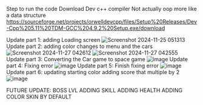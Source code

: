 Step to run the code Download Dev c++ compiler
Not actually oop more like a data structure
https://sourceforge.net/projects/orwelldevcpp/files/Setup%20Releases/Dev-Cpp%205.11%20TDM-GCC%204.9.2%20Setup.exe/download

Update part 1: adding Loading screen
![Screenshot 2024-11-25 051313](https://github.com/user-attachments/assets/2e9bcca2-2b58-4636-b511-6fac27537057)
Update part 2: adding color changes to menu and the cars
![Screenshot 2024-11-27 042612](https://github.com/user-attachments/assets/eef7263c-2dbd-497a-b0ef-8c4e3814b799)
![Screenshot 2024-11-27 042555](https://github.com/user-attachments/assets/3d802d8f-f9e8-4dcd-9658-e7b32e0f2af7)
Update part 3: Converting the Car game to space game
![image](https://github.com/user-attachments/assets/a1646dbe-7e84-48e7-8f24-6df20884ac0c)
Update part 4: Fixing error
![image](https://github.com/user-attachments/assets/d72bde45-af62-4cb9-96eb-7c36b8321c9d)
Update part 5: Finish fixing error
![image](https://github.com/user-attachments/assets/ddcfb67b-a59a-487c-a2f0-a6a8cb98afb0)
Update part 6: updating starting color adding score that multiple by 2 
![image](https://github.com/user-attachments/assets/8b957442-5070-4b19-aa62-a7981ace99a1)


FUTURE UPDATE:
BOSS LVL 
ADDING SKILL
ADDING HEALTH
ADDING COLOR SKIN BY DEFAULT
